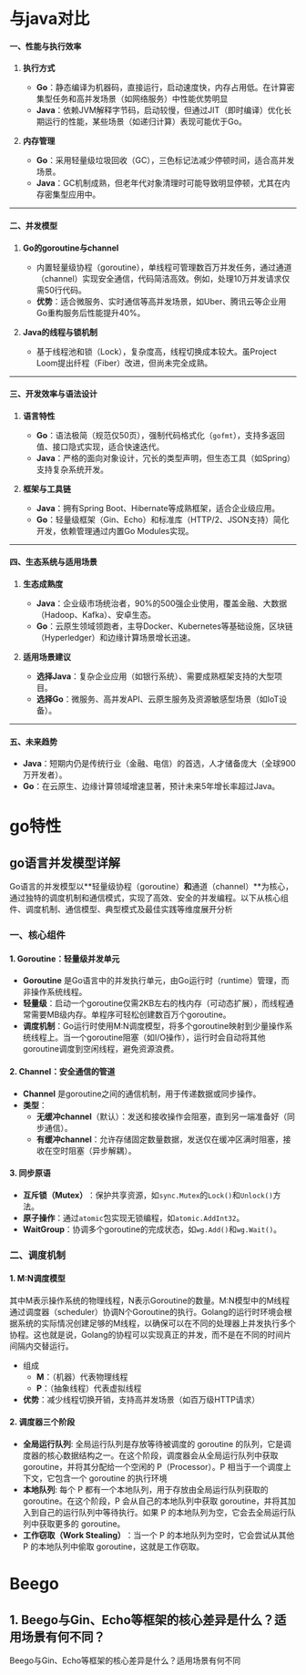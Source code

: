 # 与java对比


#### 一、**性能与执行效率**

1. ​**执行方式**
    
    - ​**Go**：静态编译为机器码，直接运行，启动速度快，内存占用低。在计算密集型任务和高并发场景（如网络服务）中性能优势明显
    - ​**Java**：依赖JVM解释字节码，启动较慢，但通过JIT（即时编译）优化长期运行的性能，某些场景（如递归计算）表现可能优于Go。
2. ​**内存管理**
    
    - ​**Go**：采用轻量级垃圾回收（GC），三色标记法减少停顿时间，适合高并发场景。
    - ​**Java**：GC机制成熟，但老年代对象清理时可能导致明显停顿，尤其在内存密集型应用中。

---

#### 二、**并发模型**

1. ​**Go的goroutine与channel**
    
    - 内置轻量级协程（goroutine），单线程可管理数百万并发任务，通过通道（channel）实现安全通信，代码简洁高效。例如，处理10万并发请求仅需50行代码。
    - ​**优势**：适合微服务、实时通信等高并发场景，如Uber、腾讯云等企业用Go重构服务后性能提升40%。
2. ​**Java的线程与锁机制**
    
    - 基于线程池和锁（Lock），复杂度高，线程切换成本较大。虽Project Loom提出纤程（Fiber）改进，但尚未完全成熟。

---

#### 三、**开发效率与语法设计**

1. ​**语言特性**
    
    - ​**Go**：语法极简（规范仅50页），强制代码格式化（`gofmt`），支持多返回值、接口隐式实现，适合快速迭代。
    - ​**Java**：严格的面向对象设计，冗长的类型声明，但生态工具（如Spring）支持复杂系统开发。
2. ​**框架与工具链**
    
    - ​**Java**：拥有Spring Boot、Hibernate等成熟框架，适合企业级应用。
    - ​**Go**：轻量级框架（Gin、Echo）和标准库（HTTP/2、JSON支持）简化开发，依赖管理通过内置Go Modules实现。

---

#### 四、**生态系统与适用场景**

1. ​**生态成熟度**
    
    - ​**Java**：企业级市场统治者，90%的500强企业使用，覆盖金融、大数据（Hadoop、Kafka）、安卓生态。
    - ​**Go**：云原生领域领跑者，主导Docker、Kubernetes等基础设施，区块链（Hyperledger）和边缘计算场景增长迅速。
2. ​**适用场景建议**
    
    - ​**选择Java**：复杂企业应用（如银行系统）、需要成熟框架支持的大型项目。
    - ​**选择Go**：微服务、高并发API、云原生服务及资源敏感型场景（如IoT设备）。

---

#### 五、**未来趋势**

- ​**Java**：短期内仍是传统行业（金融、电信）的首选，人才储备庞大（全球900万开发者）。
- ​**Go**：在云原生、边缘计算领域增速显著，预计未来5年增长率超过Java。

# go特性
## go语言并发模型详解
Go语言的并发模型以**轻量级协程（goroutine）​**和**通道（channel）​**为核心，通过独特的调度机制和通信模式，实现了高效、安全的并发编程。以下从核心组件、调度机制、通信模型、典型模式及最佳实践等维度展开分析
### 一、核心组件
#### 1. ​Goroutine：轻量级并发单元
- ​**Goroutine** 是Go语言中的并发执行单元，由Go运行时（runtime）管理，而非操作系统线程。
- ​**轻量级**：启动一个goroutine仅需2KB左右的栈内存（可动态扩展），而线程通常需要MB级内存。单程序可轻松创建数百万个goroutine。
- ​**调度机制**：Go运行时使用M:N调度模型，将多个goroutine映射到少量操作系统线程上。当一个goroutine阻塞（如I/O操作），运行时会自动将其他goroutine调度到空闲线程，避免资源浪费。
#### 2. ​Channel：安全通信的管道
- ​**Channel** 是goroutine之间的通信机制，用于传递数据或同步操作。
- ​**类型**：
    - ​**无缓冲channel**​（默认）：发送和接收操作会阻塞，直到另一端准备好（同步通信）。
    - ​**有缓冲channel**：允许存储固定数量数据，发送仅在缓冲区满时阻塞，接收在空时阻塞（异步解耦）。
#### 3. 同步原语

- ​**互斥锁（Mutex）​**：保护共享资源，如`sync.Mutex`的`Lock()`和`Unlock()`方法。
- ​**原子操作**：通过`atomic`包实现无锁编程，如`atomic.AddInt32`。
- ​**WaitGroup**：协调多个goroutine的完成状态，如`wg.Add()`和`wg.Wait()`。
### 二、调度机制
#### 1. M:N调度模型
其中M表示操作系统的物理线程，N表示Goroutine的数量。M:N模型中的M线程通过调度器（scheduler）协调N个Goroutine的执行。Golang的运行时环境会根据系统的实际情况创建足够的M线程，以确保可以在不同的处理器上并发执行多个协程。这也就是说，Golang的协程可以实现真正的并发，而不是在不同的时间片间隔内交替运行。
- 组成
     - **M​**：（机器）代表物理线程
     - **P​**：（抽象线程）代表虚拟线程
- **优势**：减少线程切换开销，支持高并发场景（如百万级HTTP请求）
 
#### 2. 调度器三个阶段
- **全局运行队列**: 全局运行队列是存放等待被调度的 goroutine 的队列，它是调度器的核心数据结构之一。在这个阶段，调度器会从全局运行队列中获取 goroutine，并将其分配给一个空闲的 P（Processor）。P 相当于一个调度上下文，它包含一个 goroutine 的执行环境
- **本地队列**: 每个 P 都有一个本地队列，用于存放由全局运行队列获取的 goroutine。在这个阶段，P 会从自己的本地队列中获取 goroutine，并将其加入到自己的运行队列中等待执行。如果 P 的本地队列为空，它会去全局运行队列中获取更多的 goroutine。
- ​**工作窃取（Work Stealing）​**：当一个 P 的本地队列为空时，它会尝试从其他 P 的本地队列中偷取 goroutine，这就是工作窃取。
# Beego
## 1. Beego与Gin、Echo等框架的核心差异是什么？适用场景有何不同？
Beego与Gin、Echo等框架的核心差异是什么？适用场景有何不同
